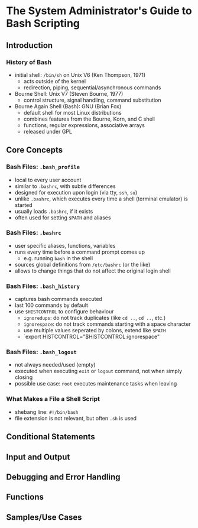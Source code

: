 # The System Administrator's Guide to Bash Scripting

## Introduction

### History of Bash

- initial shell: `/bin/sh` on Unix V6 (Ken Thompson, 1971)
    - acts outside of the kernel
    - redirection, piping, sequential/asynchronous commands 
- Bourne Shell: Unix V7 (Steven Bourne, 1977)
    - control structure, signal handling, command substitution
- Bourne Again Shell (Bash): GNU (Brian Fox)
    - default shell for most Linux distributions
    - combines features from the Bourne, Korn, and C shell
    - functions, regular expressions, associative arrays
    - released under GPL

## Core Concepts

### Bash Files: `.bash_profile`

- local to every user account
- similar to `.bashrc`, with subtle differences
- designed for execution upon login (via tty, `ssh`, `su`)
- unlike `.bashrc`, which executes every time a shell (terminal emulator) is started
- usually loads `.bashrc`, if it exists
- often used for setting `$PATH` and aliases

### Bash Files: `.bashrc`

- user specific aliases, functions, variables
- runs every time before a command prompt comes up
    - e.g. running `bash` in the shell
- sources global definitions from `/etc/bashrc` (or the like)
- allows to change things that do not affect the original login shell

### Bash Files: `.bash_history`

- captures bash commands executed
- last 100 commands by default
- use `$HISTCONTROL` to configure behaviour
    - `ignoredups`: do not track duplicates (like `cd ..`, `cd ..`, etc.)
    - `ignorespace`: do not track commands starting with a space character
    - use multiple values seperated by colons, extend like `$PATH`
    - `export HISTCONTROL="$HISTCONTROL:ignorespace"

### Bash Files: `.bash_logout`

- not always needed/used (empty)
- executed when executing `exit` or `logout` command, not when simply closing
- possible use case: `root` executes maintenance tasks when leaving

### What Makes a File a Shell Script

- shebang line: `#!/bin/bash`
- file extension is not relevant, but often `.sh` is used

## Conditional Statements

## Input and Output

## Debugging and Error Handling

## Functions

## Samples/Use Cases
